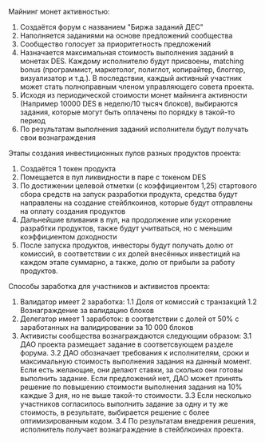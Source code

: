 Майнинг монет активностью:

1. Создаётся форум с названием "Биржа заданий ДЕС"
2. Наполняется заданиями на основе предложений сообщества
3. Сообщество голосует за приоритетность предложений
4. Назначается максимальная стоимость выполнения заданий в монетах DES.
Каждому исполнителю будут присвоены, matching bonus (программист, маркетолог, полиглот, копирайтер, блоггер, визуализатор и т.д.). 
В последствии, каждый активный участник может стать полноправным членом управляющего совета проекта.
5. Исходя из периодической стоимости монет майнинга активности (Например 10000 DES в неделю/10 тысяч блоков), выбираются задания, которые могут быть оплачены по порядку в такой-то период
6. По результатам выполнения заданий исполнители будут получать свои вознаграждения


Этапы создания инвестиционных пулов разных продуктов проекта:

1. Создаётся 1 токен продукта
2. Помещается в пул ликвидности в паре с токеном DES
3. По достижении целевой отметки (с коэффициентом 1,25) стартового сбора средств на запуск разработки продукта, средства будут направлены на создание стейблкоинов, которые будут отправлены на оплату создания продуктов
4. Дальнейшие вливания в пул, на продолжение или ускорение разрабтки продуктов, также будут учитваться, но с меньшим коэффициентом доходности
5. После запуска продуктов, инвесторы будут получать долю от комиссий, в соответствии с их долей внесённых инвестиций на каждом этапе суммарно, а также, долю от прибыли за работу продуктов.




Способы заработка для участников и активистов проекта:

1. Валидатор имеет 2 заработка:
1.1 Доля от комиссий с транзакций
1.2 Вознаграждение за валидацию блоков
2. Делегатор имеет 1 заработок: в соответствии с долей от 50% с заработанных на валидировании за 10 000 блоков
3. Активисты сообщества вознаграждаются следующим образом:
 3.1 ДАО проекта размещает задание в соответсвующем разделе форума.
 3.2 ДАО обозначает требования к исполнителям, сроки и максимальную стоимость выполнения задания на данный момент. Если есть желающие, они делают ставки, за сколько они готовы выполнить задание. Если предложений нет, ДАО может принять решение по повышению стоимости выполнения задания на 10% каждые 3 дня, но не выше такой-то стоимости.
 3.3 Если несколько участников согласилось выполнить задание за одну и ту же стоимость, в результате, выбирается решение с более оптимизированным кодом.
 3.4 По результатам внедрения решения, исполнитель получает вознаграждение в стейблкоинах проекта.
